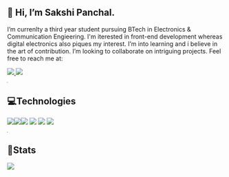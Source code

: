 <h2><b>👋 Hi, I’m Sakshi Panchal. </b></h2>
I’m currenlty a third year student pursuing BTech in Electronics & Communication Engieering. I'm iterested in front-end development whereas digital electronics also piques my interest. I’m into learning and i believe in the art of contribution. I’m looking to collaborate on intriguing projects.
Feel free to reach me at:

<a href = "mailto:skshpanchal@gmail.com" > <img src ="https://img.shields.io/badge/skshpanchal@gmail.com-D14836?style=for-the-badge&logo=gmail&logoColor=white"> </a>  <a href ="https://www.linkedin.com/in/sakshi-panchal-328b831b2"> <img src ="https://img.shields.io/badge/LinkedIn-0077B5?style=for-the-badge&logo=linkedin&logoColor=white"></a>
<hr width ="0.1">
  <h2> <b> 💻Technologies </b></h2> <img src="https://img.shields.io/badge/C%2B%2B-00599C?style=for-the-badge&logo=c%2B%2B&logoColor=white"><img src = "https://img.shields.io/badge/C-00599C?style=for-the-badge&logo=c&logoColor=white"><img src = "https://img.shields.io/badge/CSS3-1572B6?style=for-the-badge&logo=css3&logoColor=white"> <img src = "https://img.shields.io/badge/HTML5-E34F26?style=for-the-badge&logo=html5&logoColor=white"> <img src = "https://img.shields.io/badge/JavaScript-323330?style=for-the-badge&logo=javascript&logoColor=F7DF1E"> <img src = "https://img.shields.io/badge/React-20232A?style=for-the-badge&logo=react&logoColor=61DAFB">
<hr width ="0.1">
  <h2><b> 📃Stats </b></h2>
<a href = "https://github.com/2331sakshi"> <img src="https://github-readme-stats.vercel.app/api?username=2331sakshi"/><a>
<!---
2331sakshi/2331sakshi is a ✨ special ✨ repository because its `README.md` (this file) appears on your GitHub profile.
You can click the Preview link to take a look at your changes.
--->
